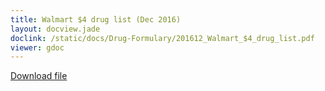 ```yaml
---
title: Walmart $4 drug list (Dec 2016)
layout: docview.jade
doclink: /static/docs/Drug-Formulary/201612_Walmart_$4_drug_list.pdf
viewer: gdoc
---
```


[Download file](/static/docs/Drug-Formulary/201612_Walmart_$4_drug_list.pdf)
